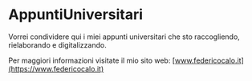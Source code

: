# AppuntiUniversitari

Vorrei condividere qui i miei appunti universitari che sto raccogliendo, rielaborando e digitalizzando.

Per maggiori informazioni visitate il mio sito web: [www.federicocalo.it](https://www.federicocalo.it)